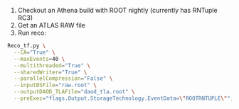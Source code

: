 1. Checkout an Athena build with ROOT nightly (currently has RNTuple RC3)
2. Get an ATLAS RAW file
3. Run reco:
```bash
Reco_tf.py \
  --CA="True" \
  --maxEvents=40 \
  --multithreaded="True" \
  --sharedWriter="True" \
  --parallelCompression="False" \
  --inputBSFile="raw.root" \
  --outputDAOD_TLAFile="daod_tla.root" \
  --preExec="flags.Output.StorageTechnology.EventData=\"ROOTRNTUPLE\"";
```
